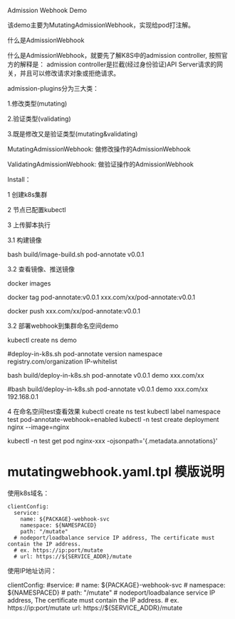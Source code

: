 Admission Webhook Demo

该demo主要为MutatingAdmissionWebhook，实现给pod打注解。

什么是AdmissionWebhook

什么是AdmissionWebhook，就要先了解K8S中的admission controller, 按照官方的解释是： admission controller是拦截(经过身份验证)API Server请求的网关，并且可以修改请求对象或拒绝请求。

admission-plugins分为三大类：

1.修改类型(mutating)

2.验证类型(validating)

3.既是修改又是验证类型(mutating&validating)

MutatingAdmissionWebhook: 做修改操作的AdmissionWebhook

ValidatingAdmissionWebhook: 做验证操作的AdmissionWebhook

Install：

1 创建k8s集群

2 节点已配置kubectl

3 上传脚本执行

3.1 构建镜像

bash build/image-build.sh pod-annotate  v0.0.1

3.2 查看镜像、推送镜像

docker images

docker tag pod-annotate:v0.0.1  xxx.com/xx/pod-annotate:v0.0.1

docker push xxx.com/xx/pod-annotate:v0.0.1

3.2 部署webhook到集群命名空间demo

kubectl create ns demo

#deploy-in-k8s.sh pod-annotate  version namespace registry.com/organization  IP-whitelist

bash build/deploy-in-k8s.sh pod-annotate  v0.0.1 demo  xxx.com/xx

#bash build/deploy-in-k8s.sh pod-annotate  v0.0.1  demo  xxx.com/xx  192.168.0.1

4 在命名空间test查看效果
kubectl create ns test 
kubectl label namespace test pod-annotate-webhook=enabled
kubectl -n test create deployment nginx --image=nginx

kubectl -n test get  pod nginx-xxx -ojsonpath='{.metadata.annotations}'

# mutatingwebhook.yaml.tpl 模版说明

使用k8s域名：

    clientConfig:
      service:
        name: ${PACKAGE}-webhook-svc
        namespace: ${NAMESPACED}
        path: "/mutate"
      # nodeport/loadbalance service IP address, The certificate must contain the IP address.
      # ex. https://ip:port/mutate
      # url: https://${SERVICE_ADDR}/mutate
      
使用IP地址访问：

   clientConfig:
      #service:
      #  name: ${PACKAGE}-webhook-svc
      #  namespace: ${NAMESPACED}
      #  path: "/mutate"
      # nodeport/loadbalance service IP address, The certificate must contain the IP address.
      # ex. https://ip:port/mutate
      url: https://${SERVICE_ADDR}/mutate
